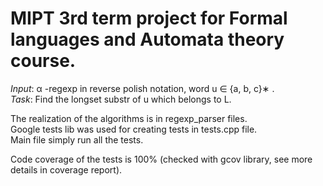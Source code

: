 # MIPT 3rd term project for Formal languages and Automata theory course.
*Input*: α -regexp in reverse polish notation, word u ∈ {a, b, c}∗ .  
*Task*: Find the longset substr of u which belongs to L.  

The realization of the algorithms is in regexp_parser files.  
Google tests lib was used for creating tests in tests.cpp file.  
Main file simply run all the tests.  
  
  
Code coverage of the tests is 100% (checked with gcov library, see more details in coverage report).
